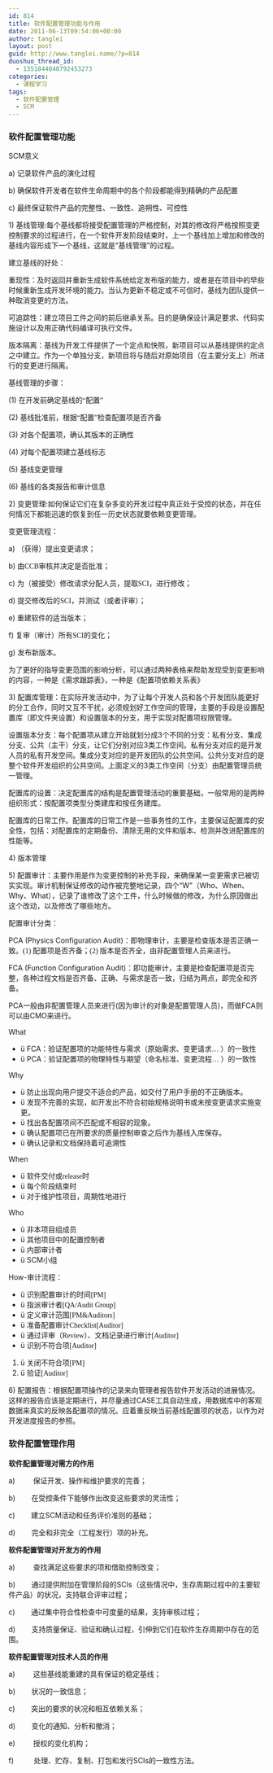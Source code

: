```yaml
---
id: 814
title: 软件配置管理功能与作用
date: 2011-06-13T09:54:06+00:00
author: tanglei
layout: post
guid: http://www.tanglei.name/?p=814
duoshuo_thread_id:
  - 1351844048792453273
categories:
  - 课程学习
tags:
  - 软件配置管理
  - SCM
---
```

### 软件配置管理功能

SCM意义

a) 记录软件产品的演化过程

b) 确保软件开发者在软件生命周期中的各个阶段都能得到精确的产品配置

c) 最终保证软件产品的完整性、一致性、追朔性、可控性

1) 基线管理<span style="font-family: 'Times New Roman';">:</span>每个基线都将接受配置管理的严格控制，对其的修改将严格按照变更控制要求的过程进行，在一个软件开发阶段结束时，上一个基线加上增加和修改的基线内容形成下一个基线，这就是“基线管理”的过程。

建立基线的好处：

重现性：及时返回并重新生成软件系统给定发布版的能力，或者是在项目中的早些时候重新生成开发环境的能力。当认为更新不稳定或不可信时，基线为团队提供一种取消变更的方法。

可追踪性：建立项目工件之间的前后继承关系。目的是确保设计满足要求、代码实施设计以及用正确代码编译可执行文件。

版本隔离：基线为开发工件提供了一个定点和快照，新项目可以从基线提供的定点之中建立。作为一个单独分支，新项目将与随后对原始项目（在主要分支上）所进行的变更进行隔离。

基线管理的步骤：

(1) <span style="font-family: 宋体;">在开发前确定基线的“配置”</span>

(2) <span style="font-family: 宋体;">基线批准前，根据“配置”检查配置项是否齐备</span>

(3) <span style="font-family: 宋体;">对各个配置项，确认其版本的正确性</span>

(4) <span style="font-family: 宋体;">对每个配置项建立基线标志</span>

(5) <span style="font-family: 宋体;">基线变更管理</span>

(6) <span style="font-family: 宋体;">基线的各类报告和审计信息</span>

2) 变更管理<span style="font-family: 'Times New Roman';">:</span>如何保证它们在复杂多变的开发过程中真正处于受控的状态，并在任何情况下都能迅速的恢复到任一历史状态就要依赖变更管理。

变更管理流程：

a) （获得）提出变更请求；

b) 由<span style="font-family: 'Times New Roman';">CCB</span><span style="font-family: 宋体;">审核并决定是否批准；</span>

c) 为（被接受）修改请求分配人员，提取<span style="font-family: 'Times New Roman';">SCI</span><span style="font-family: 宋体;">，进行修改；</span>

d) 提交修改后的<span style="font-family: 'Times New Roman';">SCI</span><span style="font-family: 宋体;">，并测试（或者评审）；</span>

e) 重建软件的适当版本；

f) 复审（审计）所有<span style="font-family: 'Times New Roman';">SCI</span><span style="font-family: 宋体;">的变化；</span>

g) 发布新版本。

为了更好的指导变更范围的影响分析，可以通过两种表格来帮助发现受到变更影响的内容，一种是《需求跟踪表》，一种是《配置项依赖关系表》

3) 配置库管理：在实际开发活动中，为了让每个开发人员和各个开发团队能更好的分工合作，同时又互不干扰，必须规划好工作空间的管理，主要的手段是设置配置库（即文件夹设置）和设置版本的分支，用于实现对配置项权限管理。

设置版本分支：每个配置项从建立开始就划分成3个不同的分支：私有分支、集成分支、公共（主干）分支，让它们分别对应3类工作空间。私有分支对应的是开发人员的私有开发空间。集成分支对应的是开发团队的公共空间。公共分支对应的是整个软件开发组织的公共空间。上面定义的3类工作空间（分支）由配置管理员统一管理。

配置库的设置：决定配置库的结构是配置管理活动的重要基础，一般常用的是两种组织形式：按配置项类型分类建库和按任务建库。

配置库的日常工作。配置库的日常工作是一些事务性的工作，主要保证配置库的安全性，包括：对配置库的定期备份、清除无用的文件和版本、检测并改进配置库的性能等。

4) 版本管理

5) 配置审计：主要作用是作为变更控制的补充手段，来确保某一变更需求已被切实实现。审计机制保证修改的动作被完整地记录，四个“W”（Who、When、Why、What），记录了谁修改了这个工件，什么时候做的修改，为什么原因做出这个改动，以及修改了哪些地方。

配置审计分类：

PCA (Physics Configuration Audit)：即物理审计，主要是检查版本是否正确一致。<span style="font-family: 'Times New Roman';">(1) </span><span style="font-family: 宋体;">配置项是否齐备；</span><span style="font-family: 'Times New Roman';">(2) </span><span style="font-family: 宋体;">版本是否齐全，由非配置管理人员来进行。</span>

FCA (Function Configuration Audit)：即功能审计，主要是检查配置项是否完整，各种过程文档是否齐备、正确、与需求是否一致，归结为两点，即完全和齐备。

PCA一般由非配置管理人员来进行(因为审计的对象是配置管理人员)，而做FCA则可以由CMO来进行。

What

  * ü FCA<span style="font-family: 宋体;">：验证配置项的功能特性与需求（原始需求、变更请求… ）的一致性</span>
  * ü PCA<span style="font-family: 宋体;">：验证配置项的物理特性与期望（命名标准、变更流程… ）的一致性</span>

Why

  * ü 防止出现向用户提交不适合的产品，如交付了用户手册的不正确版本。
  * ü 发现不完善的实现，如开发出不符合初始规格说明书或未按变更请求实施变更。
  * ü 找出各配置项间不匹配或不相容的现象。
  * ü 确认配置项已在所要求的质量控制审查之后作为基线入库保存。
  * ü 确认记录和文档保持着可追溯性

When

  * ü 软件交付或<span style="font-family: 'Times New Roman';">release</span><span style="font-family: 宋体;">时</span>
  * ü 每个阶段结束时
  * ü 对于维护性项目，周期性地进行

Who

  * ü 非本项目组成员
  * ü 其他项目中的配置控制者
  * ü 内部审计者
  * ü SCM<span style="font-family: 宋体;">小组</span>

How-<span style="font-family: 宋体;">审计流程：</span>

  * ü 识别配置审计的时间<span style="font-family: 'Times New Roman';">[PM]</span>
  * ü 指派审计者<span style="font-family: 'Times New Roman';">[QA/Audit Group]</span>
  * ü 定义审计范围<span style="font-family: 'Times New Roman';">[PM&Auditors]</span>
  * ü 准备配置审计<span style="font-family: 'Times New Roman';">Checklist[Auditor]</span>
  * ü 通过评审（<span style="font-family: 'Times New Roman';">Review</span><span style="font-family: 宋体;">）、文档记录进行审计</span><span style="font-family: 'Times New Roman';">[Auditor]</span>
  * ü 识别不符合项<span style="font-family: 'Times New Roman';">[Auditor]</span>

  1. ü 关闭不符合项<span style="font-family: 'Times New Roman';">[PM]</span>
  2. ü 验证<span style="font-family: 'Times New Roman';">[Auditor]</span>

6) 配置报告：根据配置项操作的记录来向管理者报告软件开发活动的进展情况。这样的报告应该是定期进行，并尽量通过CASE工具自动生成，用数据库中的客观数据来真实的反映各配置项的情况。应着重反映当前基线配置项的状态，以作为对开发进度报告的参照。

### 软件配置管理作用

**软件配置管理对需方的作用**

a)         保证开发、操作和维护要求的完善；

b)        在受控条件下能够作出改变这些要求的灵活性；

c)        建立SCM活动和任务评价准则的基础；

d)        完全和非完全（工程发行）项的补充。

**软件配置管理对开发方的作用**

a)         查找满足这些要求的项和借助控制改变；

b)        通过提供附加在管理阶段的SCIs（这些情况中，生存周期过程中的主要软件产品）的状况，支持联合评审过程；

c)        通过集中符合性检查中可度量的结果，支持审核过程；

d)        支持质量保证、验证和确认过程，引伸到它们在软件生存周期中存在的范围。

**软件配置管理对技术人员的作用**

a)         这些基线能重建的具有保证的稳定基线；

b)        状况的一致信息；

c)        突出的要求的状况和相互依赖关系；

d)        变化的通知、分析和撤消；

e)         授权的变化机构；

f)          处理、贮存、复制、打包和发行SCIs的一致性方法。
